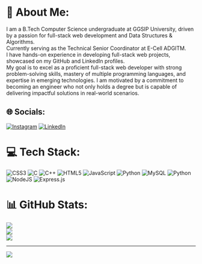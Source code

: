 # 💫 About Me:
I am a B.Tech Computer Science undergraduate at GGSIP University, driven by a passion for full-stack web development and Data Structures & Algorithms.<br>Currently serving as the Technical Senior Coordinator at E-Cell ADGITM.<br>I have hands-on experience in developing full-stack web projects, showcased on my GitHub and LinkedIn profiles.<br>My goal is to excel as a proficient full-stack web developer with strong problem-solving skills, mastery of multiple programming languages, and expertise in emerging technologies. I am motivated by a commitment to becoming an engineer who not only holds a degree but is capable of delivering impactful solutions in real-world scenarios.


## 🌐 Socials:
[![Instagram](https://img.shields.io/badge/Instagram-%23E4405F.svg?logo=Instagram&logoColor=white)](https://instagram.com/arpit_dot_exe) [![LinkedIn](https://img.shields.io/badge/LinkedIn-%230077B5.svg?logo=linkedin&logoColor=white)](https://linkedin.com/in/www.linkedin.com/in/arpit-prakash-941383327) 

# 💻 Tech Stack:
![CSS3](https://img.shields.io/badge/css3-%231572B6.svg?style=for-the-badge&logo=css3&logoColor=white) ![C](https://img.shields.io/badge/c-%2300599C.svg?style=for-the-badge&logo=c&logoColor=white) ![C++](https://img.shields.io/badge/c++-%2300599C.svg?style=for-the-badge&logo=c%2B%2B&logoColor=white) ![HTML5](https://img.shields.io/badge/html5-%23E34F26.svg?style=for-the-badge&logo=html5&logoColor=white) ![JavaScript](https://img.shields.io/badge/javascript-%23323330.svg?style=for-the-badge&logo=javascript&logoColor=%23F7DF1E) ![Python](https://img.shields.io/badge/python-3670A0?style=for-the-badge&logo=python&logoColor=ffdd54) ![MySQL](https://img.shields.io/badge/mysql-4479A1.svg?style=for-the-badge&logo=mysql&logoColor=white) ![Python](https://img.shields.io/badge/python-3670A0?style=for-the-badge&logo=python&logoColor=ffdd54) ![NodeJS](https://img.shields.io/badge/node.js-6DA55F?style=for-the-badge&logo=node.js&logoColor=white) ![Express.js](https://img.shields.io/badge/express.js-%23404d59.svg?style=for-the-badge&logo=express&logoColor=%2361DAFB)
# 📊 GitHub Stats:
![](https://github-readme-stats.vercel.app/api?username=arpit750&theme=dark&hide_border=false&include_all_commits=false&count_private=false)<br/>
![](https://github-readme-streak-stats.herokuapp.com/?user=arpit750&theme=dark&hide_border=false)<br/>
![](https://github-readme-stats.vercel.app/api/top-langs/?username=arpit750&theme=dark&hide_border=false&include_all_commits=false&count_private=false&layout=compact)

---
[![](https://visitcount.itsvg.in/api?id=arpit750&icon=0&color=0)](https://visitcount.itsvg.in)

<!-- Proudly created with GPRM ( https://gprm.itsvg.in ) -->

